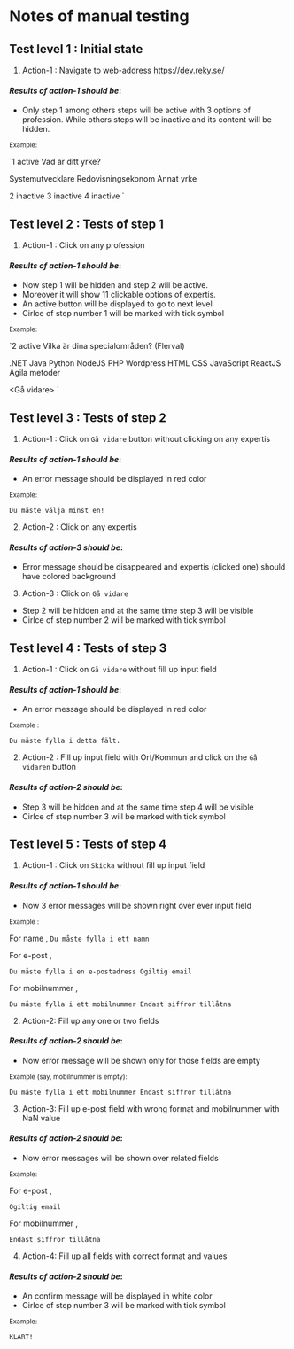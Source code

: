 # Notes of manual testing

## Test level 1 : Initial state

1. Action-1 : Navigate to web-address https://dev.reky.se/

#### _Results of action-1 should be_:

- Only step 1 among others steps will be active with 3 options of profession. While others steps will be inactive and its content will be hidden.

<sub>Example:</sub>

`1 active
Vad är ditt yrke?

Systemutvecklare Redovisningsekonom Annat yrke

2 inactive
3 inactive
4 inactive
` 

## Test level 2 : Tests of step 1

1. Action-1 : Click on any profession

#### _Results of action-1 should be_:

- Now step 1 will be hidden and step 2 will be active.
- Moreover it will show 11 clickable options of expertis.
- An active button will be displayed to go to next level
- Cirlce of step number 1 will be marked with tick symbol

<sub>Example:</sub>

`2 active
Vilka är dina specialområden? (Flerval)

.NET Java Python NodeJS PHP Wordpress HTML CSS JavaScript ReactJS Agila metoder

<Gå vidare>
`

## Test level 3 : Tests of step 2 

1. Action-1 : Click on `Gå vidare` button without clicking on any expertis

#### _Results of action-1 should be_:

- An error message should be displayed in red color

<sub>Example:</sub>

`Du måste välja minst en!`

2. Action-2 : Click on any expertis

#### _Results of action-3 should be_:

- Error message should be disappeared and expertis (clicked one) should have colored background

3. Action-3 : Click on `Gå vidare`

- Step 2 will be hidden and at the same time step 3 will be visible
- Cirlce of step number 2 will be marked with tick symbol



## Test level 4 : Tests of step 3

1. Action-1 : Click on `Gå vidare` without fill up input field

#### _Results of action-1 should be_:

- An error message should be displayed in red color

<sub>Example :</sub>

`Du måste fylla i detta fält.`

2. Action-2 : Fill up input field with Ort/Kommun and click on the `Gå vidaren` button

#### _Results of action-2 should be_:

- Step 3 will be hidden and at the same time step 4 will be visible
- Cirlce of step number 3 will be marked with tick symbol

## Test level 5 : Tests of step 4

1. Action-1 : Click on `Skicka` without fill up input field

#### _Results of action-1 should be_:

- Now 3 error messages will be shown right over ever input field

<sub>Example :</sub>

For name ,
`Du måste fylla i ett namn`

For e-post ,

`Du måste fylla i en e-postadress
Ogiltig email`

For mobilnummer ,

`Du måste fylla i ett mobilnummer
Endast siffror tillåtna`

2. Action-2: Fill up any one or two fields 

#### _Results of action-2 should be_:

- Now error message will be shown only for those fields are empty

<sub>Example (say, mobilnummer is empty):</sub>

`Du måste fylla i ett mobilnummer
Endast siffror tillåtna`

3. Action-3: Fill up e-post field with wrong format and mobilnummer with NaN value 

#### _Results of action-2 should be_:

- Now error messages will be shown over related fields

<sub>Example:</sub>

For e-post ,

`Ogiltig email`

For mobilnummer ,

`Endast siffror tillåtna`

4. Action-4: Fill up all fields with correct format and values 

#### _Results of action-2 should be_:

- An confirm message will be displayed in white color 
- Cirlce of step number 3 will be marked with tick symbol

<sub>Example:</sub>

`KLART!`